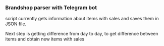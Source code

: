 ### Brandshop parser with Telegram bot


script currently gets information about items with sales and saves them in JSON file. 

Next step is getting difference from day to day, to get difference between items and obtain new items with sales